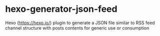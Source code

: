 # hexo-generator-json-feed
Hexo (https://hexo.io/) plugin to generate a JSON file similar to RSS feed channel structure with posts contents for generic use or consumption
